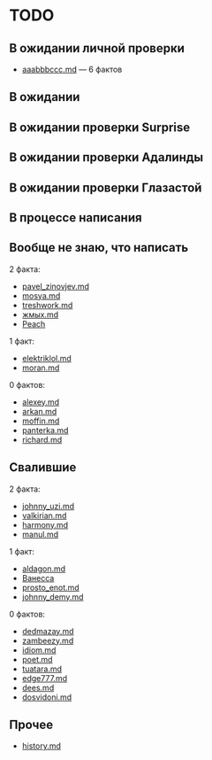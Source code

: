 # TODO

## В ожидании личной проверки

* [aaabbbccc.md](./personalities/aaabbbccc.md) — 6 фактов

## В ожидании

## В ожидании проверки Surprise

## В ожидании проверки Адалинды

## В ожидании проверки Глазастой

## В процессе написания

## Вообще не знаю, что написать

2 факта:

* [pavel_zinovjev.md](./personalities/pavel_zinovjev.md)
* [mosya.md](./personalities/mosya.md)
* [treshwork.md](./personalities/treshwork.md)
* [жмых.md](./personalities/zhmykh.md)
* [Peach](./personalities/peach.md)

1 факт:

* [elektriklol.md](./personalities/elektriklol.md)
* [moran.md](./personalities/moran.md)

0 фактов:

* [alexey.md](./personalities/alexey.md)
* [arkan.md](./personalities/arkan.md)
* [moffin.md](./personalities/moffin.md)
* [panterka.md](./personalities/panterka.md)
* [richard.md](./personalities/richard.md)

## Свалившие

2 факта:

* [johnny_uzi.md](./personalities/johnny_uzi.md)
* [valkirian.md](./personalities/valkirian.md)
* [harmony.md](./personalities/harmony.md)
* [manul.md](./personalities/manul.md)

1 факт:

* [aldagon.md](./personalities/aldagon.md)
* [Ванесса](./personalities/vanessa.md)
* [prosto_enot.md](./personalities/prosto_enot.md)
* [johnny_demy.md](./personalities/johnny_demy.md)

0 фактов:

* [dedmazay.md](./personalities/dedmazay.md)
* [zambeezy.md](./personalities/zambeezy.md)
* [idiom.md](./personalities/idiom.md)
* [poet.md](./personalities/poet.md)
* [tuatara.md](./personalities/tuatara.md)
* [edge777.md](./personalities/edge777.md)
* [dees.md](./personalities/dees.md)
* [dosvidoni.md](./personalities/dosvidoni.md)

## Прочее

* [history.md](./history.md)
